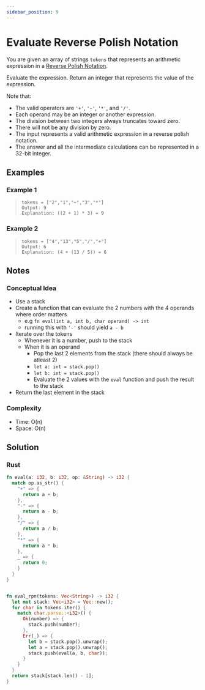 ```yaml
---
sidebar_position: 9
---
```


# Evaluate Reverse Polish Notation
You are given an array of strings `tokens` that represents an arithmetic expression in a [Reverse Polish Notation](http://en.wikipedia.org/wiki/Reverse_Polish_notation).

Evaluate the expression. Return an integer that represents the value of the expression.

Note that:
- The valid operators are `'+'`, `'-'`, `'*'`, and `'/'`.
- Each operand may be an integer or another expression.
- The division between two integers always truncates toward zero.
- There will not be any division by zero.
- The input represents a valid arithmetic expression in a reverse polish notation.
- The answer and all the intermediate calculations can be represented in a 32-bit integer.

## Examples
### Example 1
> `tokens = ["2","1","+","3","*"]` <br />
> `Output: 9` <br />
> `Explanation: ((2 + 1) * 3) = 9`

### Example 2
> `tokens = ["4","13","5","/","+"]` <br />
> `Output: 6` <br />
> `Explanation: (4 + (13 / 5)) = 6`

## Notes
### Conceptual Idea
- Use a stack
- Create a function that can evaluate the 2 numbers with the 4 operands where order matters
  + e.g `fn eval(int a, int b, char operand) -> int`
  + running this with `'-'` should yield `a - b`  
- Iterate over the tokens
  + Whenever it is a number, push to the stack
  + When it is an operand
    - Pop the last 2 elements from the stack (there should always be atleast 2)
    - `let a: int = stack.pop()`
    - `let b: int = stack.pop()`
    - Evaluate the 2 values with the `eval` function and push the result to the stack
- Return the last element in the stack

### Complexity
- Time: O(n)
- Space: O(n)

## Solution
### Rust
```rust
fn eval(a: i32, b: i32, op: &String) -> i32 {
  match op.as_str() {
    "+" => {
      return a + b;
    },
    "-" => {
      return a - b;
    },
    "/" => {
      return a / b;
    },
    "*" => {
      return a * b;
    },
    _ => {
      return 0;
    }
  }
}


fn eval_rpn(tokens: Vec<String>) -> i32 {
  let mut stack: Vec<i32> = Vec::new();
  for char in tokens.iter() {
    match char.parse::<i32>() {
      Ok(number) => {
        stack.push(number);
      },
      Err(_) => {
        let b = stack.pop().unwrap();
        let a = stack.pop().unwrap();
        stack.push(eval(a, b, char));
      } 
    }
  }
  return stack[stack.len() - 1];
}
```